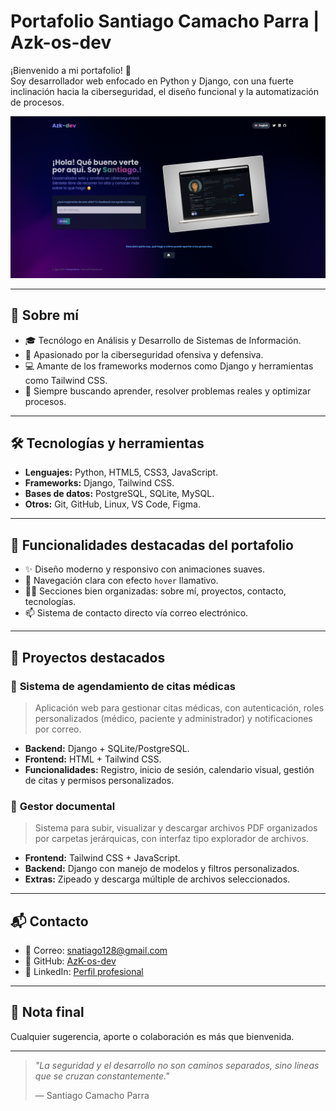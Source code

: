 # **Portafolio Santiago Camacho Parra | Azk-os-dev**

¡Bienvenido a mi portafolio! 🚀  
Soy desarrollador web enfocado en Python y Django, con una fuerte inclinación hacia la ciberseguridad, el diseño funcional y la automatización de procesos.

<p align="center">
  <img src="assets/images/Screenshot From 2025-08-01 10-53-22.png" alt="Preview" width="600">
</p>


---

## **🧠 Sobre mí**

- 🎓 Tecnólogo en Análisis y Desarrollo de Sistemas de Información.
- 🔐 Apasionado por la ciberseguridad ofensiva y defensiva.
- 💻 Amante de los frameworks modernos como Django y herramientas como Tailwind CSS.
- 🧩 Siempre buscando aprender, resolver problemas reales y optimizar procesos.

---

## **🛠️ Tecnologías y herramientas**

- **Lenguajes:** Python, HTML5, CSS3, JavaScript.
- **Frameworks:** Django, Tailwind CSS.
- **Bases de datos:** PostgreSQL, SQLite, MySQL.
- **Otros:** Git, GitHub, Linux, VS Code, Figma.

---

## **🧩 Funcionalidades destacadas del portafolio**

- ✨ Diseño moderno y responsivo con animaciones suaves.
- 🧭 Navegación clara con efecto `hover` llamativo.
- 🧑‍💻 Secciones bien organizadas: sobre mí, proyectos, contacto, tecnologías.
- 📫 Sistema de contacto directo vía correo electrónico.

---

## **🚧 Proyectos destacados**

### 🔹 **Sistema de agendamiento de citas médicas**
> Aplicación web para gestionar citas médicas, con autenticación, roles personalizados (médico, paciente y administrador) y notificaciones por correo.

- **Backend:** Django + SQLite/PostgreSQL.
- **Frontend:** HTML + Tailwind CSS.
- **Funcionalidades:** Registro, inicio de sesión, calendario visual, gestión de citas y permisos personalizados.

### 🔹 **Gestor documental**
> Sistema para subir, visualizar y descargar archivos PDF organizados por carpetas jerárquicas, con interfaz tipo explorador de archivos.

- **Frontend:** Tailwind CSS + JavaScript.
- **Backend:** Django con manejo de modelos y filtros personalizados.
- **Extras:** Zipeado y descarga múltiple de archivos seleccionados.

---


## **📬 Contacto**

- 📧 Correo: [snatiago128@gmail.com](mailto:snatiago128@gmail.com)
- 🐍 GitHub: [AzK-os-dev](https://github.com/AzK-os-dev)
- 🔗 LinkedIn: [Perfil profesional](https://www.linkedin.com/in/santiago-camacho-parra-00843b275)

---

## **🧠 Nota final**
  
Cualquier sugerencia, aporte o colaboración es más que bienvenida.

---

> *"La seguridad y el desarrollo no son caminos separados, sino líneas que se cruzan constantemente."*
>  
> — Santiago Camacho Parra
